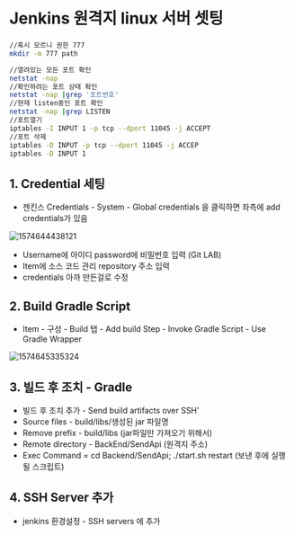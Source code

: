 # Jenkins 원격지 linux 서버 셋팅

### 

```bash
//혹시 모르니 권한 777
mkdir -m 777 path

//열려있는 모든 포트 확인
netstat -nap
//확인하려는 포트 상태 확인
netstat -nap |grep '포트번호'
//현재 listen중인 포트 확인
netstat -nap |grep LISTEN
//포트열기
iptables -I INPUT 1 -p tcp --dport 11045 -j ACCEPT
//포트 삭제
iptables -D INPUT -p tcp --dport 11045 -j ACCEP
iptables -D INPUT 1
```



## 1. Credential 세팅

- 젠킨스 Credentials - System - Global credentials 을 클릭하면 좌측에 add credentials가 있음

![1574644438121](C:\Users\ydh\AppData\Roaming\Typora\typora-user-images\1574644438121.png)

- Username에 아이디 password에 비밀번호 입력 (Git LAB)
- Item에 소스 코드 관리 repository 주소 입력
- credentials 아까 만든걸로 수정



## 2. Build Gradle Script

- Item - 구성 - Build 탭 - Add build Step - Invoke Gradle Script - Use Gradle Wrapper

![1574645335324](C:\Users\ydh\AppData\Roaming\Typora\typora-user-images\1574645335324.png)



## 3. 빌드 후 조치 - Gradle

- 빌드 후 조치 추가 - Send build artifacts over SSH'
- Source files -  build/libs/생성된 jar 파일명
- Remove prefix - build/libs  (jar파일만 가져오기 위해서)
- Remote directory - BackEnd/SendApi (원격지 주소)
- Exec Command = cd Backend/SendApi; ./start.sh restart (보낸 후에 실행될 스크립트)



## 4. SSH Server 추가 

- jenkins 환경설정 - SSH servers 에 추가


